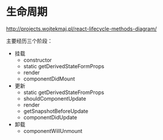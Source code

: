 # 生命周期

http://projects.wojtekmaj.pl/react-lifecycle-methods-diagram/

主要经历三个阶段：
- 挂载
  - constructor
  - static getDerivedStateFormProps
  - render
  - componentDidMount
- 更新
  - static getDerivedStateFromProps
  - shouldComponentUpdate
  - render
  - getSnapshotBeforeUpdate
  - componentDidUpdate
- 卸载
  - componentWillUnmount
